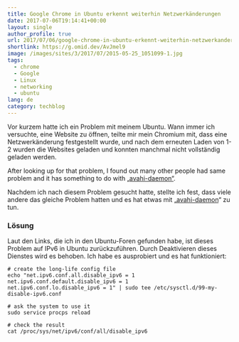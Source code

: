 ```yaml
---
title: Google Chrome in Ubuntu erkennt weiterhin Netzwerkänderungen
date: 2017-07-06T19:14:41+00:00
layout: single
author_profile: true
url: 2017/07/06/google-chrome-in-ubuntu-erkennt-weiterhin-netzwerkanderungen/
shortlink: https://g.omid.dev/AvJmel9
image: /images/sites/3/2017/07/2015-05-25_1051099-1.jpg
tags:
  - chrome
  - Google
  - Linux
  - networking
  - ubuntu
lang: de
category: techblog
---
```

Vor kurzem hatte ich ein Problem mit meinem Ubuntu. Wann immer ich versuchte, eine Website zu öffnen, teilte mir mein Chromium mit, dass eine Netzwerkänderung festgestellt wurde, und nach dem erneuten Laden von 1-2 wurden die Websites geladen und konnten manchmal nicht vollständig geladen werden.

After looking up for that problem, I found out many other people had same problem and it has something to do with [„avahi-daemon“](https://askubuntu.com/questions/905866/new-ubuntu-17-04-problem-your-connection-was-interrupted).

Nachdem ich nach diesem Problem gesucht hatte, stellte ich fest, dass viele andere das gleiche Problem hatten und es hat etwas mit „[avahi-daemon](https://askubuntu.com/questions/905866/new-ubuntu-17-04-problem-your-connection-was-interrupted)“ zu tun.

### Lösung

Laut den Links, die ich in den Ubuntu-Foren gefunden habe, ist dieses Problem auf IPv6 in Ubuntu zurückzuführen. Durch Deaktivieren dieses Dienstes wird es behoben. Ich habe es ausprobiert und es hat funktioniert:

```shell
# create the long-life config file
echo "net.ipv6.conf.all.disable_ipv6 = 1
net.ipv6.conf.default.disable_ipv6 = 1
net.ipv6.conf.lo.disable_ipv6 = 1" | sudo tee /etc/sysctl.d/99-my-disable-ipv6.conf

# ask the system to use it
sudo service procps reload

# check the result
cat /proc/sys/net/ipv6/conf/all/disable_ipv6
```
